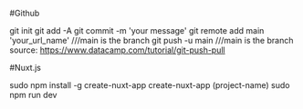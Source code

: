 #Github

git init
git add -A
git commit -m 'your message'
git remote add main 'your_url_name' ///main is the branch
git push -u main ///main is the branch
source: https://www.datacamp.com/tutorial/git-push-pull

#Nuxt.js

sudo npm install -g create-nuxt-app
create-nuxt-app (project-name)
sudo npm run dev

